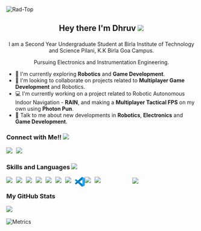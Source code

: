 <p align="left"> <img src="https://komarev.com/ghpvc/?username=DhruvPotdar&label=Profile%20views&color=0e75b6&style=flat" alt="Rad-Top" /> </p>

<h2>
<p align = "center">
Hey there I'm Dhruv <img src = "https://raw.githubusercontent.com/MartinHeinz/MartinHeinz/master/wave.gif" width = 26px>
</p>
</h2>


<!--Add website Link here-->

<p align = "center">
I am a Second Year Undergraduate Student at Birla Institute of Technology and Science Pilani, K.K Birla Goa Campus.
<p align = "center">Pursuing Electronics and Instrumentation Engineering.
</p>
</p>

- 🌳 I'm currently exploring **Robotics** and **Game Development**.
- 👯 I'm looking to collaborate on projects related to **Multiplayer Game Development** and Robotics.
- 💻 I'm currently working on a project related to Robotic Autonomous Indoor Navigation - **RAIN**, and making a **Multiplayer Tactical FPS** on my own using **Photon Pun**.
- 💬 Talk to me about new developments in **Robotics**, **Electronics** and **Game Development**.  

</p>
<h3 align='centre'> Connect with Me!! <img src='https://raw.githubusercontent.com/ShahriarShafin/ShahriarShafin/main/Assets/handshake.gif' width="40px"> </h3>
<p align = 'left'> 
<a href = 'https://www.linkedin.com/in/dhruv-potdar-322173204/'> <img width = '26px' align= 'centre' src="https://raw.githubusercontent.com/rahulbanerjee26/githubAboutMeGenerator/main/icons/linked-in-alt.svg"/></a> 
<a href = 'https://www.instagram.com/dhruvpotdar_/'> <img width = '26px' align= 'left' src="https://raw.githubusercontent.com/rahulbanerjee26/githubAboutMeGenerator/main/icons/instagram.svg"/></a> 
</p>
</div>  
<h3 align='left'> Skills and Languages <img src = "https://media2.giphy.com/media/QssGEmpkyEOhBCb7e1/giphy.gif?cid=ecf05e47a0n3gi1bfqntqmob8g9aid1oyj2wr3ds3mg700bl&rid=giphy.gif" width = 25px> </h3>

<img width ='26px' align='left' src ='https://raw.githubusercontent.com/rahulbanerjee26/githubAboutMeGenerator/main/icons/github.svg' />

<img width ='26px' align='left' src ='https://raw.githubusercontent.com/rahulbanerjee26/githubAboutMeGenerator/main/icons/java.svg'/>

<img width ='26px' align='left' src ='https://raw.githubusercontent.com/rahulbanerjee26/githubAboutMeGenerator/main/icons/python.svg'/>

<img width ='26px' align='left' src ='https://raw.githubusercontent.com/rahulbanerjee26/githubAboutMeGenerator/main/icons/git.svg'/>

<img width ='26px' align='left' src ='https://raw.githubusercontent.com/rahulbanerjee26/githubAboutMeGenerator/main/icons/cpp.svg'/>

<img width ='26px' align='left' src ='https://raw.githubusercontent.com/rahulbanerjee26/githubAboutMeGenerator/main/icons/csharp.svg'/>

<img width ='26px' align='left' src ='https://raw.githubusercontent.com/rahulbanerjee26/githubAboutMeGenerator/main/icons/unity.svg'/>

<img align="left" alt="Visual Studio Code" width="26px" src="https://raw.githubusercontent.com/github/explore/80688e429a7d4ef2fca1e82350fe8e3517d3494d/topics/visual-studio-code/visual-studio-code.png"/>  

<img width ='26px' align='left' src ='https://raw.githubusercontent.com/rahulbanerjee26/githubAboutMeGenerator/main/icons/linux.svg'/>

<img width ='100px' align='left' src ='https://upload.wikimedia.org/wikipedia/commons/b/bb/Ros_logo.svg'/>

<img width ='150px' align='center' src ='https://upload.wikimedia.org/wikipedia/commons/1/13/Gazebo_logo.svg'/>


  
<br> 

<h3>My GitHub Stats</h3>  

<img align="centre" src="https://github-readme-stats.vercel.app/api?username=DhruvPotdar&count_private=true&show_icons=true&theme=dark"/>

![Metrics](https://metrics.lecoq.io/DhruvPotdar?template=classic&config.timezone=Asia%2FCalcutta)

<!-- <img align="left" alt="Latex" width="26px" src="https://raw.githubusercontent.com/github/explore/80688e429a7d4ef2fca1e82350fe8e3517d3494d/topics/latex/latex.png" /> -->
